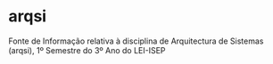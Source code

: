 # arqsi

Fonte de Informação relativa à disciplina de Arquitectura de Sistemas (arqsi), 1º Semestre do 3º Ano do LEI-ISEP

